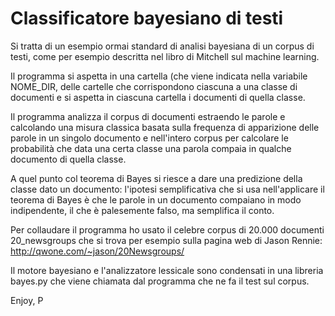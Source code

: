 # Classificatore bayesiano di testi

Si tratta di un esempio ormai standard di analisi bayesiana di un corpus di testi, come per esempio descritta nel libro di Mitchell sul machine learning.

Il programma si aspetta in una cartella (che viene indicata nella variabile NOME_DIR, delle cartelle che corrispondono ciascuna a una classe di documenti e si aspetta in ciascuna cartella i documenti di quella classe.

Il programma analizza il corpus di documenti estraendo le parole e calcolando una misura classica basata sulla frequenza di apparizione delle parole in un singolo documento e nell'intero corpus per calcolare le probabilità che data una certa classe una parola compaia in qualche documento di quella classe.

A quel punto col teorema di Bayes si riesce a dare una predizione della classe dato un documento: l'ipotesi semplificativa che si usa nell'applicare il teorema di Bayes è che le parole in un documento compaiano in modo indipendente, il che è palesemente falso, ma semplifica il conto.

Per collaudare il programma ho usato il celebre corpus di 20.000 documenti 20_newsgroups che si trova per esempio sulla pagina web di Jason Rennie: http://qwone.com/~jason/20Newsgroups/

Il motore bayesiano e l'analizzatore lessicale sono condensati in una libreria bayes.py che viene chiamata dal programma che ne fa il test sul corpus.

Enjoy,
P
